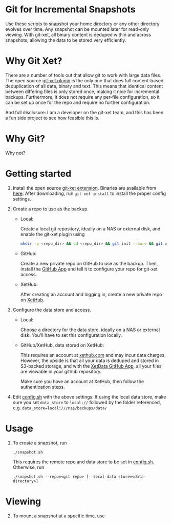 # Git for Incremental Snapshots

Use these scripts to snapshot your home directory or any other directory evolves over time.  Any snapshot can be mounted later for read-only viewing.  With git-xet, all binary content is deduped within and across snapshots, allowing the data to be stored very efficiently. 

# Why Git Xet? 

There are a number of tools out that allow git to work with large data files.  The open source [git-xet plugin](https://github.com/xetdata/xet-core) is the only one that does full content-based deduplication of all data, binary and text.  This means that identical content between differing files is only stored once, making it nice for incremental backups.   Furthermore, it does not require any per-file configuration, so it can be set up once for the repo and require no further configuration.

And full disclosure: I am a developer on the git-xet team, and this has been a fun side project to see how feasible this is.

# Why Git?

Why not? 

# Getting started

1. Install the open source [git-xet extension](https://github.com/xetdata/xet-core).  Binaries are available from [here](https://github.com/xetdata/xet-tools/releases).  After downloading, run `git xet install` to install the proper config settings.

2. Create a repo to use as the backup.
   
   - Local: 
   
     Create a local git repository, ideally on a NAS or external disk, and enable the 
     git-xet plugin using 
     
     ```sh
     mkdir -p <repo_dir> && cd <repo_dir> && git init --bare && git xet init
     ```

   - GitHub: 
   
     Create a new private repo on GitHub to use as the backup.  Then, install the 
     [GitHub App](https://about.xethub.com/product/integrations/github) and tell it to 
     configure your repo for git-xet access.

   - XetHub: 
   
     After creating an account and logging in, create a new private repo on [XetHub](https://about.xethub.com).


3. Configure the data store and access. 

   - Local: 

     Choose a directory for the data store, ideally on a NAS or external disk.  You'll have to set 
     this configuration locally.

   - GitHub/XetHub, data stored on XetHub:  
   
     This requires an account at [xethub.com](xethub.com) and may incur data charges.  However, the upside is that all your data is deduped and stored in S3-backed storage, and with the [XetData GitHub App](https://github.com/apps/xetdata), all your files are viewable in your github repository. 
     
     Make sure you have an account at XetHub, then follow the authentication steps.

4. Edit [config.sh](config.sh) with the above settings.  If using the local data store, make sure you set `data_store` to `local://` followed by the folder referenced, e.g. `data_store=local:///nas/backups/data/`

# Usage

1. To create a snapshot, run 

   ```
   ./snapshot.sh
   ```

   This requires the remote repo and data store to be set in [config.sh](config.sh).  Otherwise, run 

   ```
   ./snapshot.sh --repo=<git repo> [--local-data-store=<data-directory>]
   ```

# Viewing

2. To mount a snapshot at a specific time, use 


   




